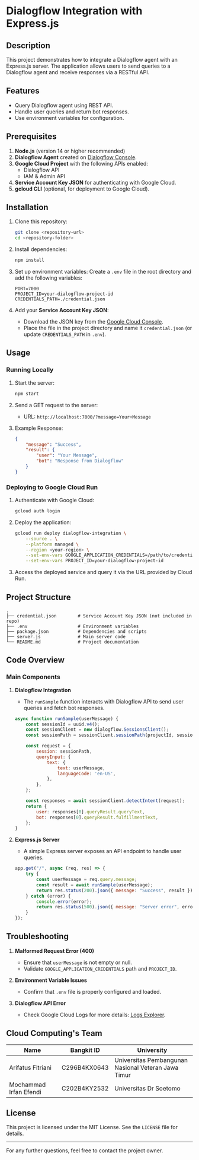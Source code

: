 # Dialogflow Integration with Express.js

## Description
This project demonstrates how to integrate a Dialogflow agent with an Express.js server. The application allows users to send queries to a Dialogflow agent and receive responses via a RESTful API.

## Features
- Query Dialogflow agent using REST API.
- Handle user queries and return bot responses.
- Use environment variables for configuration.

## Prerequisites
1. **Node.js** (version 14 or higher recommended)
2. **Dialogflow Agent** created on [Dialogflow Console](https://dialogflow.cloud.google.com/).
3. **Google Cloud Project** with the following APIs enabled:
   - Dialogflow API
   - IAM & Admin API
4. **Service Account Key JSON** for authenticating with Google Cloud.
5. **gcloud CLI** (optional, for deployment to Google Cloud).

## Installation

1. Clone this repository:
   ```bash
   git clone <repository-url>
   cd <repository-folder>
   ```

2. Install dependencies:
   ```bash
   npm install
   ```

3. Set up environment variables:
   Create a `.env` file in the root directory and add the following variables:
   ```env
   PORT=7000
   PROJECT_ID=your-dialogflow-project-id
   CREDENTIALS_PATH=./credential.json
   ```

4. Add your **Service Account Key JSON**:
   - Download the JSON key from the [Google Cloud Console](https://console.cloud.google.com/).
   - Place the file in the project directory and name it `credential.json` (or update `CREDENTIALS_PATH` in `.env`).

## Usage

### Running Locally
1. Start the server:
   ```bash
   npm start
   ```

2. Send a GET request to the server:
   - URL: `http://localhost:7000/?message=Your+Message`

3. Example Response:
   ```json
   {
       "message": "Success",
       "result": {
           "user": "Your Message",
           "bot": "Response from Dialogflow"
       }
   }
   ```

### Deploying to Google Cloud Run
1. Authenticate with Google Cloud:
   ```bash
   gcloud auth login
   ```

2. Deploy the application:
   ```bash
   gcloud run deploy dialogflow-integration \
       --source . \
       --platform managed \
       --region <your-region> \
       --set-env-vars GOOGLE_APPLICATION_CREDENTIALS=/path/to/credential.json \
       --set-env-vars PROJECT_ID=your-dialogflow-project-id
   ```

3. Access the deployed service and query it via the URL provided by Cloud Run.

## Project Structure
```
.
├── credential.json        # Service Account Key JSON (not included in repo)
├── .env                   # Environment variables
├── package.json           # Dependencies and scripts
├── server.js              # Main server code
└── README.md              # Project documentation
```

## Code Overview

### Main Components
1. **Dialogflow Integration**
   - The `runSample` function interacts with Dialogflow API to send user queries and fetch bot responses.

   ```javascript
   async function runSample(userMessage) {
       const sessionId = uuid.v4();
       const sessionClient = new dialogflow.SessionsClient();
       const sessionPath = sessionClient.sessionPath(projectId, sessionId);

       const request = {
           session: sessionPath,
           queryInput: {
               text: {
                   text: userMessage,
                   languageCode: 'en-US',
               },
           },
       };

       const responses = await sessionClient.detectIntent(request);
       return {
           user: responses[0].queryResult.queryText,
           bot: responses[0].queryResult.fulfillmentText,
       };
   }
   ```

2. **Express.js Server**
   - A simple Express server exposes an API endpoint to handle user queries.

   ```javascript
   app.get("/", async (req, res) => {
       try {
           const userMessage = req.query.message;
           const result = await runSample(userMessage);
           return res.status(200).json({ message: "Success", result });
       } catch (error) {
           console.error(error);
           return res.status(500).json({ message: "Server error", error });
       }
   });
   ```

## Troubleshooting

1. **Malformed Request Error (400)**
   - Ensure that `userMessage` is not empty or null.
   - Validate `GOOGLE_APPLICATION_CREDENTIALS` path and `PROJECT_ID`.

2. **Environment Variable Issues**
   - Confirm that `.env` file is properly configured and loaded.

3. **Dialogflow API Error**
   - Check Google Cloud Logs for more details: [Logs Explorer](https://console.cloud.google.com/logs).


## Cloud Computing's Team

|Name |Bangkit ID| University|
|-----|----------|-----------|
|Arifatus Fitriani |C296B4KX0643 |Universitas Pembangunan Nasional Veteran Jawa Timur |
|Mochammad Irfan Efendi |C202B4KY2532 |Universitas Dr Soetomo |



## License
This project is licensed under the MIT License. See the `LICENSE` file for details.

---

For any further questions, feel free to contact the project owner.

